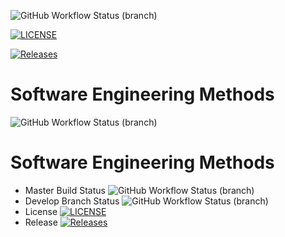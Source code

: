 ![GitHub Workflow Status (branch)](https://img.shields.io/github/actions/workflow/status/ericfwan/sem/main.yml?branch=master)

[![LICENSE](https://img.shields.io/github/license/ericfwan/sem.svg?style=flat-square)](https://github.com/ericfwan/sem/blob/master/LICENSE)

[![Releases](https://img.shields.io/github/release/ericfwan/sem/all.svg?style=flat-square)](https://github.com/ericfwan/sem/releases)

# Software Engineering Methods
![GitHub Workflow Status (branch)](https://img.shields.io/github/actions/workflow/status/ericfwan/sem/main.yml?branch=develop)


# Software Engineering Methods
* Master Build Status ![GitHub Workflow Status (branch)](https://img.shields.io/github/actions/workflow/status/ericfwan/sem/main.yml?branch=master)
* Develop Branch Status ![GitHub Workflow Status (branch)](https://img.shields.io/github/actions/workflow/status/ericfwan/sem/main.yml?branch=develop)
* License [![LICENSE](https://img.shields.io/github/license/<username>/<repository>.svg?style=flat-square)](https://github.com/<username>/<repository>/blob/master/LICENSE)
* Release [![Releases](https://img.shields.io/github/release/<username>/<repository>/all.svg?style=flat-square)](https://github.com/<username>/<repository>/releases)